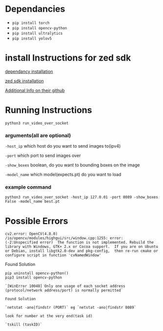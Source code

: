 # Dependancies
* `pip install torch`
* `pip install opencv-python`
* `pip install ultralytics`
* `pip install yolov5`

# install Instructions for zed sdk

[dependancy installation](https://www.stereolabs.com/docs/app-development/python/install/)

[zed sdk installation](https://www.stereolabs.com/docs/installation/linux/)

[Additional Info on their github](https://github.com/stereolabs/zed-sdk)


# Running Instructions

`python3 run_video_over_socket`

### arguments(all are optional)

`-host_ip`      which host do you want to send images to(ipv4)

`-port`         which port to send images over

`-show_boxes`   boolean, do you want to bounding boxes on the image

`-model_name`   which model(expects.pt) do you want to load

### example command
`python3 run_video_over_socket -host_ip 127.0.01 -port 8089 -show_boxes False -model_name best.pt`


# Possible Errors
`cv2.error: OpenCV(4.8.0) /io/opencv/modules/highgui/src/window.cpp:1255: error: 
(-2:Unspecified error) 
The function is not implemented. Rebuild the library with Windows, GTK+ 2.x or Cocoa support. 
If you are on Ubuntu or Debian, install libgtk2.0-dev and pkg-config, 
then re-run cmake or configure script in function 'cvNamedWindow'`

Found Solution
```
pip uninstall opencv-python()
pip3 install opencv-python

`[WinError 10048] Only one usage of each socket address (protocol/network address/port) is normally permitted`

Found Solution

`netstat -ano|findstr (PORT)` eg `netstat -ano|findstr 8089`

look for number at the very end(task id)

`tskill (taskID)`
